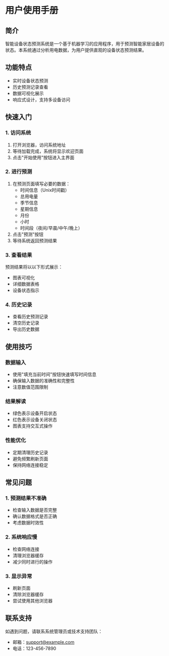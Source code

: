 # 用户使用手册

## 简介
智能设备状态预测系统是一个基于机器学习的应用程序，用于预测智能家居设备的状态。本系统通过分析用电数据，为用户提供直观的设备状态预测结果。

## 功能特点
- 实时设备状态预测
- 历史预测记录查看
- 数据可视化展示
- 响应式设计，支持多设备访问

## 快速入门

### 1. 访问系统
1. 打开浏览器，访问系统地址
2. 等待加载完成，系统将显示欢迎页面
3. 点击"开始使用"按钮进入主界面

### 2. 进行预测
1. 在预测页面填写必要的数据：
   - 时间信息（Unix时间戳）
   - 总用电量
   - 季节信息
   - 星期信息
   - 月份
   - 小时
   - 时间段（夜间/早晨/中午/晚上）
2. 点击"预测"按钮
3. 等待系统返回预测结果

### 3. 查看结果
预测结果将以以下形式展示：
- 图表可视化
- 详细数据表格
- 设备状态指示

### 4. 历史记录
- 查看历史预测记录
- 清空历史记录
- 导出历史数据

## 使用技巧

### 数据输入
- 使用"填充当前时间"按钮快速填写时间信息
- 确保输入数据的准确性和完整性
- 注意数值范围限制

### 结果解读
- 绿色表示设备开启状态
- 红色表示设备关闭状态
- 图表支持交互式操作

### 性能优化
- 定期清理历史记录
- 避免频繁刷新页面
- 保持网络连接稳定

## 常见问题

### 1. 预测结果不准确
- 检查输入数据是否完整
- 确认数据格式是否正确
- 考虑数据时效性

### 2. 系统响应慢
- 检查网络连接
- 清理浏览器缓存
- 减少同时进行的操作

### 3. 显示异常
- 刷新页面
- 清除浏览器缓存
- 尝试使用其他浏览器

## 联系支持
如遇到问题，请联系系统管理员或技术支持团队：
- 邮箱：support@example.com
- 电话：123-456-7890 